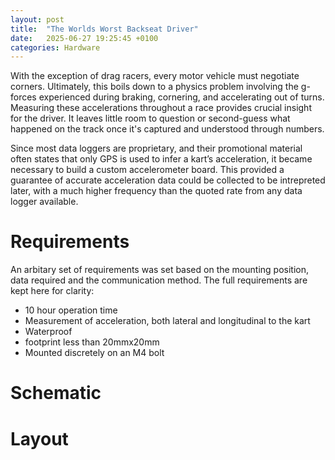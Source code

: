 ```yaml
---
layout: post
title:  "The Worlds Worst Backseat Driver"
date:   2025-06-27 19:25:45 +0100
categories: Hardware
---
```

<!-- Motivation -->
With the exception of drag racers, every motor vehicle must negotiate corners. Ultimately, this boils down to a physics problem involving the g-forces experienced during braking, cornering, and accelerating out of turns. Measuring these accelerations throughout a race provides crucial insight for the driver. It leaves little room to question or second-guess what happened on the track once it's captured and understood through numbers.

Since most data loggers are proprietary, and their promotional material often states that only GPS is used to infer a kart’s acceleration, it became necessary to build a custom accelerometer board. This provided a guarantee of accurate acceleration data could be collected to be intrepreted later, with a much higher frequency than the quoted rate from any data logger available.

# Requirements
An arbitary set of requirements was set based on the mounting position, data required and the communication method. The full requirements are kept here for clarity:
- 10 hour operation time
- Measurement of acceleration, both lateral and longitudinal to the kart
- Waterproof
- footprint less than 20mmx20mm
- Mounted discretely on an M4 bolt
# Schematic

# Layout

